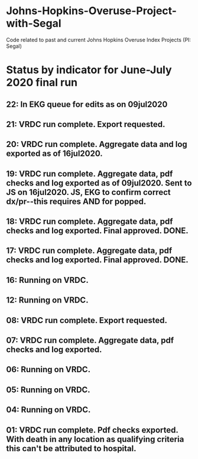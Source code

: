 # Johns-Hopkins-Overuse-Project-with-Segal
Code related to past and current Johns Hopkins Overuse Index Projects (PI: Segal)

# Status by indicator for June-July 2020 final run
## 22: In EKG queue for edits as on 09jul2020
## 21: VRDC run complete. Export requested.
## 20: VRDC run complete.  Aggregate data and log exported as of 16jul2020.
## 19: VRDC run complete.  Aggregate data, pdf checks and log exported as of 09jul2020. Sent to JS on 16jul2020. JS, EKG to confirm correct dx/pr--this requires AND for popped.
## 18: VRDC run complete.  Aggregate data, pdf checks and log exported. Final approved. DONE. 
## 17: VRDC run complete.  Aggregate data, pdf checks and log exported. Final approved. DONE.
## 16: Running on VRDC.

## 12: Running on VRDC.

## 08: VRDC run complete. Export requested.
## 07: VRDC run complete.  Aggregate data, pdf checks and log exported.
## 06: Running on VRDC.
## 05: Running on VRDC.
## 04: Running on VRDC.
## 01: VRDC run complete.  Pdf checks exported.  With death in any location as qualifying criteria this can't be attributed to hospital.

